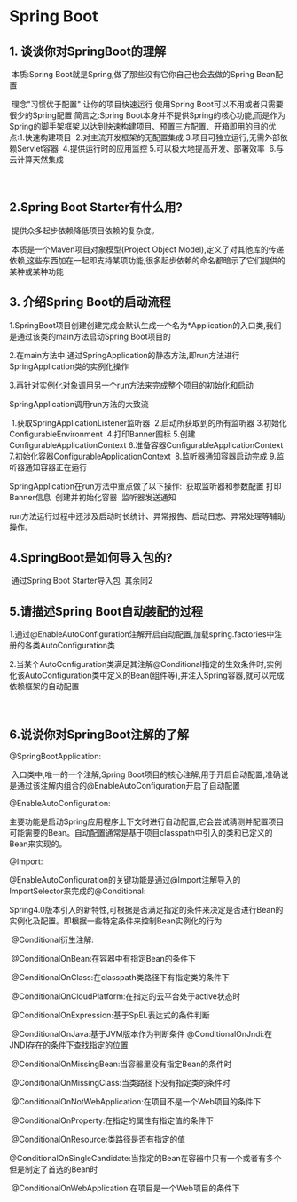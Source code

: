 # Spring Boot

##                1. 谈谈你对SpringBoot的理解

​        本质:Spring Boot就是Spring,做了那些没有它你自己也会去做的Spring Bean配置

​        理念"习惯优于配置" 让你的项目快速运行 使用Spring Boot可以不用或者只需要很少的Spring配置
​简言之:Spring Boot本身并不提供Spring的核心功能,而是作为Spring的脚手架框架,以达到快速构建项目、预置三方配置、开箱即用的目的
​优点:1.快速构建项目
​         2.对主流开发框架的无配置集成
​	     3.项目可独立运行,无需外部依赖Servlet容器
​	     4.提供运行时的应用监控
​	     5.可以极大地提高开发、部署效率
​	     6.与云计算天然集成

​                            

##                  2.Spring Boot Starter有什么用?

​      提供众多起步依赖降低项目依赖的复杂度。

​      本质是一个Maven项目对象模型(Project Object Model),定义了对其他库的传递依赖,这些东西加在一起即支持某项功能,很多起步依赖的命名都暗示了它们提供的某种或某种功能



##                  3. 介绍Spring Boot的启动流程

1.SpringBoot项目创建创建完成会默认生成一个名为*Application的入口类,我们是通过该类的main方法启动Spring Boot项目的

2.在main方法中.通过SpringApplication的静态方法,即run方法进行SpringApplication类的实例化操作

3.再针对实例化对象调用另一个run方法来完成整个项目的初始化和启动

SpringApplication调用run方法的大致流

​     1.获取SpringApplicationListener监听器
​     2.启动所获取到的所有监听器
​     3.初始化ConfigurableEnvironment
​     4.打印Banner图标
​     5.创建ConfigurableApplicationContext
​     6.准备容器ConfigurableApplicationContext
​     7.初始化容器ConfigurableApplicationContext
​     8.监听器通知容器启动完成
​     9.监听器通知容器正在运行

SpringApplication在run方法中重点做了以下操作:
​     获取监听器和参数配置
​     打印Banner信息
​     创建并初始化容器
​     监听器发送通知

run方法运行过程中还涉及启动时长统计、异常报告、启动日志、异常处理等辅助操作。



##                   4.SpringBoot是如何导入包的?

​      通过Spring Boot Starter导入包
​      其余同2



##                   5.请描述Spring Boot自动装配的过程

​     1.通过@EnableAutoConfiguration注解开启自动配置,加载spring.factories中注册的各类AutoConfiguration类

​     2.当某个AutoConfiguration类满足其注解@Conditional指定的生效条件时,实例化该AutoConfiguration类中定义的Bean(组件等),并注入Spring容器,就可以完成依赖框架的自动配置

​                                   

##                    6.说说你对SpringBoot注解的了解

@SpringBootApplication:

​     入口类中,唯一的一个注解,Spring Boot项目的核心注解,用于开启自动配置,准确说是通过该注解内组合的@EnableAutoConfiguration开启了自动配置

@EnableAutoConfiguration:

​        主要功能是启动Spring应用程序上下文时进行自动配置,它会尝试猜测并配置项目可能需要的Bean。自动配置通常是基于项目classpath中引入的类和已定义的Bean来实现的。

@Import:

​       @EnableAutoConfiguration的关键功能是通过@Import注解导入的ImportSelector来完成的@Conditional:

​       Spring4.0版本引入的新特性,可根据是否满足指定的条件来决定是否进行Bean的实例化及配置。即根据一些特定条件来控制Bean实例化的行为

​     @Conditional衍生注解:

​     @ConditionalOnBean:在容器中有指定Bean的条件下

​     @ConditionalOnClass:在classpath类路径下有指定类的条件下

​     @ConditionalOnCloudPlatform:在指定的云平台处于active状态时

​     @ConditionalOnExpression:基于SpEL表达式的条件判断

​     @ConditionalOnJava:基于JVM版本作为判断条件
​     @ConditionalOnJndi:在JNDI存在的条件下查找指定的位置

​     @ConditionalOnMissingBean:当容器里没有指定Bean的条件时

​     @ConditionalOnMissingClass:当类路径下没有指定类的条件时

​     @ConditionalOnNotWebApplication:在项目不是一个Web项目的条件下

​     @ConditionalOnProperty:在指定的属性有指定值的条件下

​     @ConditionalOnResource:类路径是否有指定的值

​     @ConditionalOnSingleCandidate:当指定的Bean在容器中只有一个或者有多个但是制定了首选的Bean时

​     @ConditionalOnWebApplication:在项目是一个Web项目的条件下
